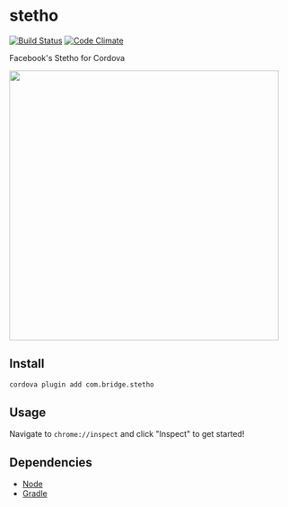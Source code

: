 stetho
====

[![Build Status](https://travis-ci.org/disusered/cordova-stetho.svg)](https://travis-ci.org/disusered/cordova-stetho) [![Code Climate](https://codeclimate.com/github/disusered/cordova-stetho/badges/gpa.svg)](https://codeclimate.com/github/disusered/cordova-stetho) 

Facebook's Stetho for Cordova

<a href="https://raw.githubusercontent.com/disusered/cordova-stetho/docs/stetho.png">
  <img src="https://raw.githubusercontent.com/disusered/cordova-stetho/docs/stetho.png" width="480px" />
</a>

## Install
```bash
cordova plugin add com.bridge.stetho
```

## Usage
Navigate to `chrome://inspect` and click "Inspect" to get started!

## Dependencies
- [Node](http://nodejs.org/)
- [Gradle](https://gradle.org/)
